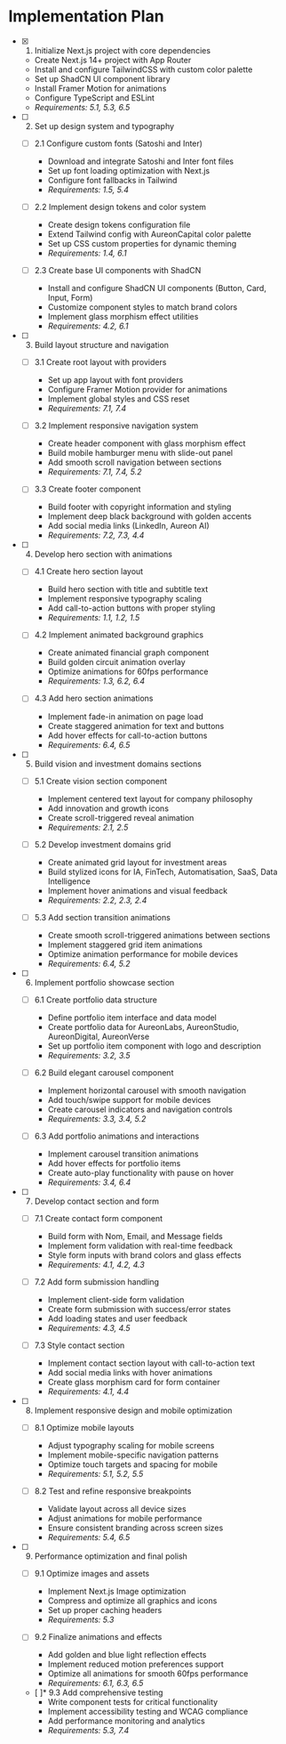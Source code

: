 # Implementation Plan

- [x] 1. Initialize Next.js project with core dependencies





  - Create Next.js 14+ project with App Router
  - Install and configure TailwindCSS with custom color palette
  - Set up ShadCN UI component library
  - Install Framer Motion for animations
  - Configure TypeScript and ESLint
  - _Requirements: 5.1, 5.3, 6.5_

- [ ] 2. Set up design system and typography
  - [ ] 2.1 Configure custom fonts (Satoshi and Inter)
    - Download and integrate Satoshi and Inter font files
    - Set up font loading optimization with Next.js
    - Configure font fallbacks in Tailwind
    - _Requirements: 1.5, 5.4_
  
  - [ ] 2.2 Implement design tokens and color system
    - Create design tokens configuration file
    - Extend Tailwind config with AureonCapital color palette
    - Set up CSS custom properties for dynamic theming
    - _Requirements: 1.4, 6.1_
  
  - [ ] 2.3 Create base UI components with ShadCN
    - Install and configure ShadCN UI components (Button, Card, Input, Form)
    - Customize component styles to match brand colors
    - Implement glass morphism effect utilities
    - _Requirements: 4.2, 6.1_

- [ ] 3. Build layout structure and navigation
  - [ ] 3.1 Create root layout with providers
    - Set up app layout with font providers
    - Configure Framer Motion provider for animations
    - Implement global styles and CSS reset
    - _Requirements: 7.1, 7.4_
  
  - [ ] 3.2 Implement responsive navigation system
    - Create header component with glass morphism effect
    - Build mobile hamburger menu with slide-out panel
    - Add smooth scroll navigation between sections
    - _Requirements: 7.1, 7.4, 5.2_
  
  - [ ] 3.3 Create footer component
    - Build footer with copyright information and styling
    - Implement deep black background with golden accents
    - Add social media links (LinkedIn, Aureon AI)
    - _Requirements: 7.2, 7.3, 4.4_

- [ ] 4. Develop hero section with animations
  - [ ] 4.1 Create hero section layout
    - Build hero section with title and subtitle text
    - Implement responsive typography scaling
    - Add call-to-action buttons with proper styling
    - _Requirements: 1.1, 1.2, 1.5_
  
  - [ ] 4.2 Implement animated background graphics
    - Create animated financial graph component
    - Build golden circuit animation overlay
    - Optimize animations for 60fps performance
    - _Requirements: 1.3, 6.2, 6.4_
  
  - [ ] 4.3 Add hero section animations
    - Implement fade-in animation on page load
    - Create staggered animation for text and buttons
    - Add hover effects for call-to-action buttons
    - _Requirements: 6.4, 6.5_

- [ ] 5. Build vision and investment domains sections
  - [ ] 5.1 Create vision section component
    - Implement centered text layout for company philosophy
    - Add innovation and growth icons
    - Create scroll-triggered reveal animation
    - _Requirements: 2.1, 2.5_
  
  - [ ] 5.2 Develop investment domains grid
    - Create animated grid layout for investment areas
    - Build stylized icons for IA, FinTech, Automatisation, SaaS, Data Intelligence
    - Implement hover animations and visual feedback
    - _Requirements: 2.2, 2.3, 2.4_
  
  - [ ] 5.3 Add section transition animations
    - Create smooth scroll-triggered animations between sections
    - Implement staggered grid item animations
    - Optimize animation performance for mobile devices
    - _Requirements: 6.4, 5.2_

- [ ] 6. Implement portfolio showcase section
  - [ ] 6.1 Create portfolio data structure
    - Define portfolio item interface and data model
    - Create portfolio data for AureonLabs, AureonStudio, AureonDigital, AureonVerse
    - Set up portfolio item component with logo and description
    - _Requirements: 3.2, 3.5_
  
  - [ ] 6.2 Build elegant carousel component
    - Implement horizontal carousel with smooth navigation
    - Add touch/swipe support for mobile devices
    - Create carousel indicators and navigation controls
    - _Requirements: 3.3, 3.4, 5.2_
  
  - [ ] 6.3 Add portfolio animations and interactions
    - Implement carousel transition animations
    - Add hover effects for portfolio items
    - Create auto-play functionality with pause on hover
    - _Requirements: 3.4, 6.4_

- [ ] 7. Develop contact section and form
  - [ ] 7.1 Create contact form component
    - Build form with Nom, Email, and Message fields
    - Implement form validation with real-time feedback
    - Style form inputs with brand colors and glass effects
    - _Requirements: 4.1, 4.2, 4.3_
  
  - [ ] 7.2 Add form submission handling
    - Implement client-side form validation
    - Create form submission with success/error states
    - Add loading states and user feedback
    - _Requirements: 4.3, 4.5_
  
  - [ ] 7.3 Style contact section
    - Implement contact section layout with call-to-action text
    - Add social media links with hover animations
    - Create glass morphism card for form container
    - _Requirements: 4.1, 4.4_

- [ ] 8. Implement responsive design and mobile optimization
  - [ ] 8.1 Optimize mobile layouts
    - Adjust typography scaling for mobile screens
    - Implement mobile-specific navigation patterns
    - Optimize touch targets and spacing for mobile
    - _Requirements: 5.1, 5.2, 5.5_
  
  - [ ] 8.2 Test and refine responsive breakpoints
    - Validate layout across all device sizes
    - Adjust animations for mobile performance
    - Ensure consistent branding across screen sizes
    - _Requirements: 5.4, 6.5_

- [ ] 9. Performance optimization and final polish
  - [ ] 9.1 Optimize images and assets
    - Implement Next.js Image optimization
    - Compress and optimize all graphics and icons
    - Set up proper caching headers
    - _Requirements: 5.3_
  
  - [ ] 9.2 Finalize animations and effects
    - Add golden and blue light reflection effects
    - Implement reduced motion preferences support
    - Optimize all animations for smooth 60fps performance
    - _Requirements: 6.1, 6.3, 6.5_
  
  - [ ]* 9.3 Add comprehensive testing
    - Write component tests for critical functionality
    - Implement accessibility testing and WCAG compliance
    - Add performance monitoring and analytics
    - _Requirements: 5.3, 7.4_